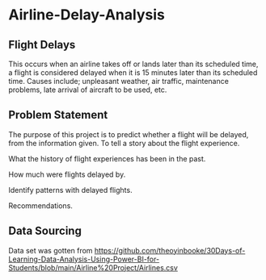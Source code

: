 # Airline-Delay-Analysis

## Flight Delays
This occurs when an airline takes off or lands later than its scheduled time, a flight is considered delayed when it is 15 minutes later than its scheduled time.
Causes include; unpleasant weather, air traffic, maintenance problems, late arrival of aircraft to be used, etc.
## Problem Statement
 The purpose of this project is to predict whether a flight will be delayed, from the information given.
 To tell a story about the flight experience.
 
 What the history of flight experiences has been in the past.
 
 How much were flights delayed by.
 
 Identify patterns with delayed flights.
 
 Recommendations.
 ## Data Sourcing
 Data set was gotten from https://github.com/theoyinbooke/30Days-of-Learning-Data-Analysis-Using-Power-BI-for-Students/blob/main/Airline%20Project/Airlines.csv